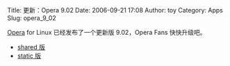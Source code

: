 Title: 更新：Opera 9.02
Date: 2006-09-21 17:08
Author: toy
Category: Apps
Slug: opera_9_02

[Opera](http://www.opera.com) for Linux 已经发布了一个更新版 9.02，Opera
Fans 快快升级吧。

-   [shared
    版](ftp://ftp.opera.com/pub/opera/linux/902/final/en/i386/shared)
-   [static
    版](ftp://ftp.opera.com/pub/opera/linux/902/final/en/i386/static)

